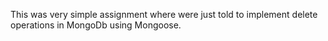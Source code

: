 This was very simple assignment where were just told to implement delete operations in MongoDb using Mongoose.